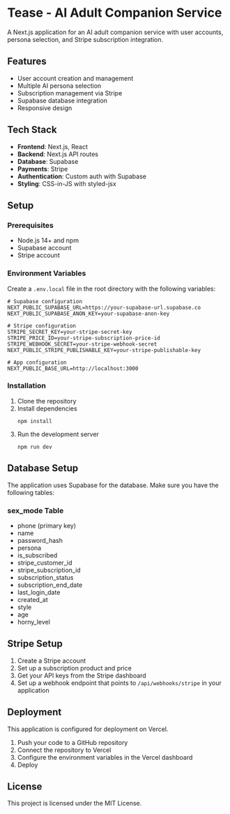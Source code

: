 # Tease - AI Adult Companion Service

A Next.js application for an AI adult companion service with user accounts, persona selection, and Stripe subscription integration.

## Features

- User account creation and management
- Multiple AI persona selection
- Subscription management via Stripe
- Supabase database integration
- Responsive design

## Tech Stack

- **Frontend**: Next.js, React
- **Backend**: Next.js API routes
- **Database**: Supabase
- **Payments**: Stripe
- **Authentication**: Custom auth with Supabase
- **Styling**: CSS-in-JS with styled-jsx

## Setup

### Prerequisites

- Node.js 14+ and npm
- Supabase account
- Stripe account

### Environment Variables

Create a `.env.local` file in the root directory with the following variables:

```
# Supabase configuration
NEXT_PUBLIC_SUPABASE_URL=https://your-supabase-url.supabase.co
NEXT_PUBLIC_SUPABASE_ANON_KEY=your-supabase-anon-key

# Stripe configuration
STRIPE_SECRET_KEY=your-stripe-secret-key
STRIPE_PRICE_ID=your-stripe-subscription-price-id
STRIPE_WEBHOOK_SECRET=your-stripe-webhook-secret
NEXT_PUBLIC_STRIPE_PUBLISHABLE_KEY=your-stripe-publishable-key

# App configuration
NEXT_PUBLIC_BASE_URL=http://localhost:3000
```

### Installation

1. Clone the repository
2. Install dependencies
   ```
   npm install
   ```
3. Run the development server
   ```
   npm run dev
   ```

## Database Setup

The application uses Supabase for the database. Make sure you have the following tables:

### sex_mode Table
- phone (primary key)
- name
- password_hash
- persona
- is_subscribed
- stripe_customer_id
- stripe_subscription_id
- subscription_status
- subscription_end_date
- last_login_date
- created_at
- style
- age
- horny_level

## Stripe Setup

1. Create a Stripe account
2. Set up a subscription product and price
3. Get your API keys from the Stripe dashboard
4. Set up a webhook endpoint that points to `/api/webhooks/stripe` in your application

## Deployment

This application is configured for deployment on Vercel.

1. Push your code to a GitHub repository
2. Connect the repository to Vercel
3. Configure the environment variables in the Vercel dashboard
4. Deploy

## License

This project is licensed under the MIT License. 